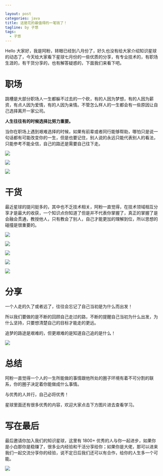 ```yaml
---

layout: post
categories: java
title: 这是花的最值得的一笔钱了！
tagline: by 子悠
tags: 
  - 子悠
---
```

Hello 大家好，我是阿粉，转眼已经到八月份了，好久也没有给大家介绍知识星球的动态了，今天给大家看下星球七月份的一些优质的分享，有专业技术的，有职场生涯的，有干货分享的，也有解答疑惑的，下面我们来看下吧。

<!--more-->

# 职场

跳槽是大部分职场人一生都躲不过去的一个砍，有的人因为梦想，有的人因为薪资，有点人因为爱情，有的人因为亲情。不管怎么样人的一生都会有一些原因让自己选择离开一家公司。

**人生往往有的时候选择比努力重要。**

当你在职场上遇到艰难选择的时候，如果有前辈或者同行能够帮助，哪怕只是说一句话都有可能改变你的一生，但是也要记住，别人说的永远只能代表别人的看法，只能参考不能全信，自己的路还是需要自己往下走。

![](/Users/zhuxiang/IdeaProjects/justdojava.github.io/assets/images/2019/java/image_ziyou/2020/0802/职场1.jpeg)

![](/Users/zhuxiang/IdeaProjects/justdojava.github.io/assets/images/2019/java/image_ziyou/2020/0802/职场2.JPG)





![](/Users/zhuxiang/IdeaProjects/justdojava.github.io/assets/images/2019/java/image_ziyou/2020/0802/职场3.JPG)

# 干货

最近星球的提问挺多的，其中也不乏技术相关，阿粉一直觉得，在技术领域相互分享才是最大的收获，一个知识点你知道了但是并不代表你掌握了，真正的掌握了是会融会贯通，教授他人，只有教会了别人，自己才能更加的理解到位，所以思想的碰撞是很重要的。

![](/Users/zhuxiang/IdeaProjects/justdojava.github.io/assets/images/2019/java/image_ziyou/2020/0802/技术1.PNG)





![](/Users/zhuxiang/IdeaProjects/justdojava.github.io/assets/images/2019/java/image_ziyou/2020/0802/技术2.PNG)





![](/Users/zhuxiang/IdeaProjects/justdojava.github.io/assets/images/2019/java/image_ziyou/2020/0802/技术3.JPG)



![](/Users/zhuxiang/IdeaProjects/justdojava.github.io/assets/images/2019/java/image_ziyou/2020/0802/技术4.JPG)







![](/Users/zhuxiang/IdeaProjects/justdojava.github.io/assets/images/2019/java/image_ziyou/2020/0802/技术5.JPG)

# 分享

一个人走的久了或者远了，往往会忘记了自己当初是为什么而出发！

所以我们要做的是不断的回顾自己走过的路，不断的提醒自己当初为什么出发，为什么坚持，只要想清楚自己的目标才能走的更远。

追梦的路途是艰难的，但更艰难的是知道自己追的是什么！

![](/Users/zhuxiang/IdeaProjects/justdojava.github.io/assets/images/2019/java/image_ziyou/2020/0802/分享1.JPG)



# 总结

阿粉一直觉得一个人的一生所能做的事情跟他所处的圈子环境有着不可分割的联系，你的圈子决定着你能做成什么事情。

与优秀的人并行，自己必将优秀！

星球里面还有很多优秀的内容，欢迎大家点击下方图片进去查看学习。

# 写在最后

最后邀请你加入我们的知识星球，这里有 1800+ 优秀的人与你一起进步，如果你是小白那你是稳赚了，很多业内经验和干活分享给你；如果你是大佬，那可以进来我们一起交流分享你的经验，说不定日后我们还可以有合作，给你的人生多一个可能。

![](http://www.justdojava.com/assets/images/2019/java/image_ziyou/子悠-知识星球.png)

